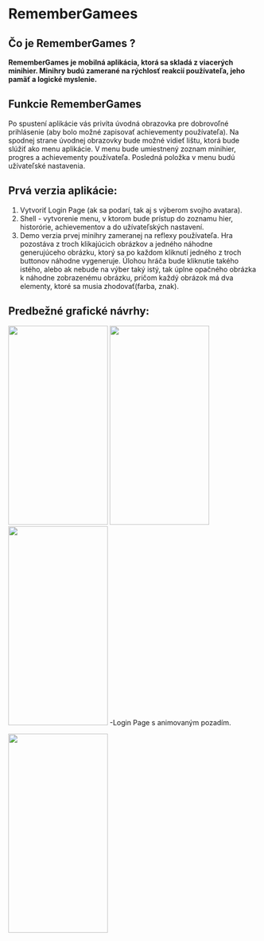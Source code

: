 
# RememberGamees
## Čo je RememberGames ? 
__RememberGames je mobilná aplikácia, ktorá sa skladá z viacerých minihier. Minihry budú zamerané na rýchlosť reakcií používateľa, jeho pamäť a logické myslenie.__

## Funkcie RememberGames
Po spustení aplikácie vás privíta úvodná obrazovka pre dobrovoľné prihlásenie (aby bolo možné zapisovať achievementy používateľa). Na spodnej strane úvodnej obrazovky bude možné vidieť lištu, ktorá bude slúžiť ako menu aplikácie. V menu bude umiestnený zoznam minihier, progres a achievementy používateľa. Posledná položka v menu budú užívateľské nastavenia. 

## Prvá verzia aplikácie:
1. Vytvoriť Login Page (ak sa podarí, tak aj s výberom svojho avatara).
2. Shell - vytvorenie menu, v ktorom bude prístup do zoznamu hier, historórie, achievementov a do užívateľských nastavení.
3. Demo verzia prvej minihry zameranej na reflexy používateľa. Hra pozostáva z troch klikajúcich obrázkov a jedného náhodne generujúceho obrázku, ktorý sa po každom kliknutí jedného z troch buttonov náhodne vygeneruje. Úlohou hráča bude kliknutie takého istého, alebo ak nebude na výber taký istý, tak úplne opačného obrázka k náhodne zobrazenému obrázku, pričom každý obrázok má dva elementy, ktoré sa musia zhodovať(farba, znak). 

## Predbežné grafické návrhy:

<img src="https://user-images.githubusercontent.com/72004230/109521769-f1d2ff80-7aad-11eb-8e39-6a6e1b57d12e.png" width="200" height="400"> <img src="https://user-images.githubusercontent.com/72004230/109522518-a705b780-7aae-11eb-8e75-06cb12308449.png" width="200" height="400"> <img src="https://user-images.githubusercontent.com/72004230/109523566-c94c0500-7aaf-11eb-8cc9-2d6ffdac7dd2.png" width="200" height="400">
 -Login Page s animovaným pozadím.
 
 <img src="file:///C:/Users/panta/OneDrive/Desktop/Screenshot_1615748004.png" width="200" height="400">


